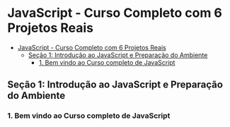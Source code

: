 # JavaScript - Curso Completo com 6 Projetos Reais

- [JavaScript - Curso Completo com 6 Projetos Reais](#javascript---curso-completo-com-6-projetos-reais)
	- [Seção 1: Introdução ao JavaScript e Preparação do Ambiente](#seção-1-introdução-ao-javascript-e-preparação-do-ambiente)
		- [1. Bem vindo ao Curso completo de JavaScript](#1-bem-vindo-ao-curso-completo-de-javascript)

## Seção 1: Introdução ao JavaScript e Preparação do Ambiente

### 1. Bem vindo ao Curso completo de JavaScript

